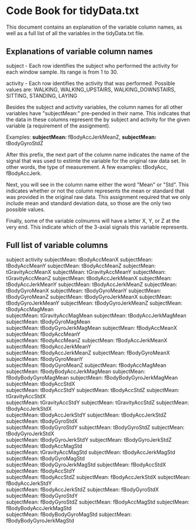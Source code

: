 # Code Book for tidyData.txt

This document contains an explanation of the variable column names, as well as a full list of all the variables in the tidyData.txt file.  

## Explanations of variable column names

subject - Each row identifies the subject who performed the activity for each window sample. Its range is from 1 to 30.

activity - Each row identifies the activity that was performed.  Possible values are: WALKING, WALKING_UPSTAIRS, WALKING_DOWNSTAIRS, SITTING, STANDING, LAYING

Besides the subject and activity variables, the column names for all other variables have "subjectMean:" pre-pended in their name.  This indicates that the data in these columns  represent the by subject and activity for the given variable (a requirement of the assignment).

Examples: <b>subjectMean:</b> fBodyAccJerkMeanZ, <b>subjectMean:</b> tBodyGyroStdZ

After this prefix, the next part of the column name indicates the name of the signal that was used to estimte the variable for the original raw data set.  In other words, the type of measurement.  A few examples: tBodyAcc, fBodyAccJerk.

Next, you will see in the column name either the word "Mean" or "Std".  This indicates whether or not the column represents the mean or standard that was provided in the original raw data.  This assignment required that we only include mean and standard deviation data, so those are the only two possible values.

Finally, some of the variable colmumns will have a letter X, Y, or Z at the very end.  This indicate which of the 3-axial signals this variable represents.


## Full list of variable columns

subject
activity
subjectMean: tBodyAccMeanX
subjectMean: tBodyAccMeanY
subjectMean: tBodyAccMeanZ
subjectMean: tGravityAccMeanX
subjectMean: tGravityAccMeanY
subjectMean: tGravityAccMeanZ
subjectMean: tBodyAccJerkMeanX
subjectMean: tBodyAccJerkMeanY
subjectMean: tBodyAccJerkMeanZ
subjectMean: tBodyGyroMeanX
subjectMean: tBodyGyroMeanY
subjectMean: tBodyGyroMeanZ
subjectMean: tBodyGyroJerkMeanX
subjectMean: tBodyGyroJerkMeanY
subjectMean: tBodyGyroJerkMeanZ
subjectMean: tBodyAccMagMean       
subjectMean: tGravityAccMagMean
subjectMean: tBodyAccJerkMagMean
subjectMean: tBodyGyroMagMean       
subjectMean: tBodyGyroJerkMagMean
subjectMean: fBodyAccMeanX
subjectMean: fBodyAccMeanY           
subjectMean: fBodyAccMeanZ
subjectMean: fBodyAccJerkMeanX
subjectMean: fBodyAccJerkMeanY      
subjectMean: fBodyAccJerkMeanZ
subjectMean: fBodyGyroMeanX
subjectMean: fBodyGyroMeanY         
subjectMean: fBodyGyroMeanZ
subjectMean: fBodyAccMagMean
subjectMean: fBodyBodyAccJerkMagMean 
subjectMean: fBodyBodyGyroMagMean
subjectMean: fBodyBodyGyroJerkMagMean
subjectMean: tBodyAccStdX            
subjectMean: tBodyAccStdY
subjectMean: tBodyAccStdZ
subjectMean: tGravityAccStdX         
subjectMean: tGravityAccStdY
subjectMean: tGravityAccStdZ
subjectMean: tBodyAccJerkStdX        
subjectMean: tBodyAccJerkStdY
subjectMean: tBodyAccJerkStdZ
subjectMean: tBodyGyroStdX           
subjectMean: tBodyGyroStdY
subjectMean: tBodyGyroStdZ
subjectMean: tBodyGyroJerkStdX       
subjectMean: tBodyGyroJerkStdY
subjectMean: tBodyGyroJerkStdZ
subjectMean: tBodyAccMagStd          
subjectMean: tGravityAccMagStd
subjectMean: tBodyAccJerkMagStd
subjectMean: tBodyGyroMagStd         
subjectMean: tBodyGyroJerkMagStd
subjectMean: fBodyAccStdX
subjectMean: fBodyAccStdY            
subjectMean: fBodyAccStdZ
subjectMean: fBodyAccJerkStdX
subjectMean: fBodyAccJerkStdY        
subjectMean: fBodyAccJerkStdZ
subjectMean: fBodyGyroStdX
subjectMean: fBodyGyroStdY           
subjectMean: fBodyGyroStdZ
subjectMean: fBodyAccMagStd
subjectMean: fBodyBodyAccJerkMagStd  
subjectMean: fBodyBodyGyroMagStd
subjectMean: fBodyBodyGyroJerkMagStd

